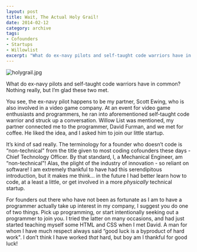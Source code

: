 ```yaml
---
layout: post
title: Wait, The Actual Holy Grail!
date: 2014-02-12
category: archive
tags:
- Cofounders
- Startups
- Willowlist
excerpt: "What do ex-navy pilots and self-taught code warriors have in common? Nothing really, but I’m glad these two met. You see, the ex-navy pilot happens to be my partner, Scott Ewing, who is also involved in..."
---
```


![holygrail.jpg](http://postachio-images.s3-website-us-east-1.amazonaws.com/556b4a502f1871678ab622cb5bebf695.jpg)

What do ex-navy pilots and self-taught code warriors have in common? Nothing really, but I’m glad these two met.

You see, the ex-navy pilot happens to be my partner, Scott Ewing, who is also involved in a video game company. At an event for video game enthusiasts and programmers, he ran into aforementioned self-taught code warrior and struck up a conversation. Willow List was mentioned, my partner connected me to the programmer, David Furman, and we met for coffee. He liked the idea, and I asked him to join our little startup.

It’s kind of sad really. The terminology for a founder who doesn’t code is “non-technical" from the title given to most coding cofounders these days - Chief Technology Officer. By that standard, I, a Mechanical Engineer, am “non-technical"! Alas, the plight of the industry of innovation - so reliant on software! I am extremely thankful to have had this serendipitous introduction, but it makes me think… in the future I had better learn how to code, at a least a little, or get involved in a more _physically_ technical startup.

For founders out there who have not been as fortunate as I am to have a programmer actually take up interest in my company, I suggest you do one of two things. Pick up programming, or start intentionally seeking out a programmer to join you. I tried the latter on many occasions, and had just started teaching myself some HTML and CSS when I met David. A man for whom I have much respect always said “good luck is a byproduct of hard work". I don’t think I have worked _that_ hard, but boy am I thankful for good luck!
